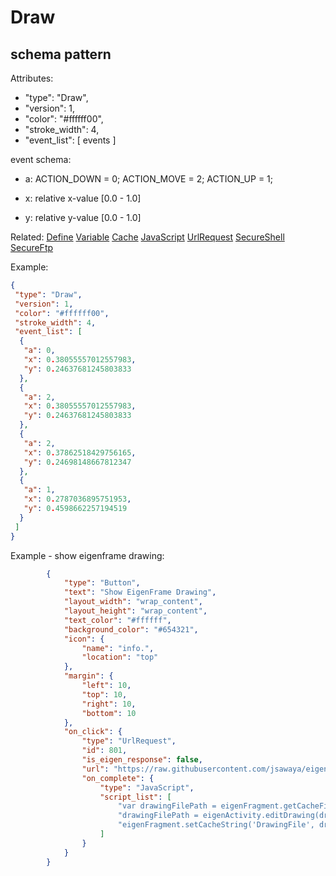 # Draw
## schema pattern

Attributes:
 * "type": "Draw",
 * "version": 1,
 * "color": "#ffffff00",
 * "stroke_width": 4,
 * "event_list": [ events ]


event schema:
 *	a:
   ACTION_DOWN = 0;
   ACTION_MOVE = 2;
   ACTION_UP = 1;

 *	x: relative x-value [0.0 - 1.0]
 *	y: relative y-value [0.0 - 1.0]


Related:
[Define](Define.md) 
[Variable](Variable.md) 
[Cache](Cache.md) 
[JavaScript](JavaScript.md) 
[UrlRequest](UrlRequest.md) 
[SecureShell](SecureShell.md) 
[SecureFtp](SecureFtp.md)

Example:
```json
{
 "type": "Draw",
 "version": 1,
 "color": "#ffffff00",
 "stroke_width": 4,
 "event_list": [
  {
   "a": 0,
   "x": 0.38055557012557983,
   "y": 0.24637681245803833
  },
  {
   "a": 2,
   "x": 0.38055557012557983,
   "y": 0.24637681245803833
  },
  {
   "a": 2,
   "x": 0.37862518429756165,
   "y": 0.24698148667812347
  },
  {
   "a": 1,
   "x": 0.2787036895751953,
   "y": 0.4598662257194519
  }
 ]
}
```

Example - show eigenframe drawing:
```json
		{
			"type": "Button",
			"text": "Show EigenFrame Drawing",
			"layout_width": "wrap_content",
			"layout_height": "wrap_content",
			"text_color": "#ffffff",
			"background_color": "#654321",
			"icon": {
				"name": "info.",
				"location": "top"
			},
			"margin": {
				"left": 10,
				"top": 10,
				"right": 10,
				"bottom": 10
			},
			"on_click": {
				"type": "UrlRequest",
				"id": 801,
				"is_eigen_response": false,
				"url": "https://raw.githubusercontent.com/jsawaya/eigenframe/beta/web/draw/tictactoe.draw",
				"on_complete": {
					"type": "JavaScript",
					"script_list": [
						"var drawingFilePath = eigenFragment.getCacheFilePath('UrlRequest:801') ",
						"drawingFilePath = eigenActivity.editDrawing(drawingFilePath)",
						"eigenFragment.setCacheString('DrawingFile', drawingFilePath)"
					]
				}
			}
		}
```

